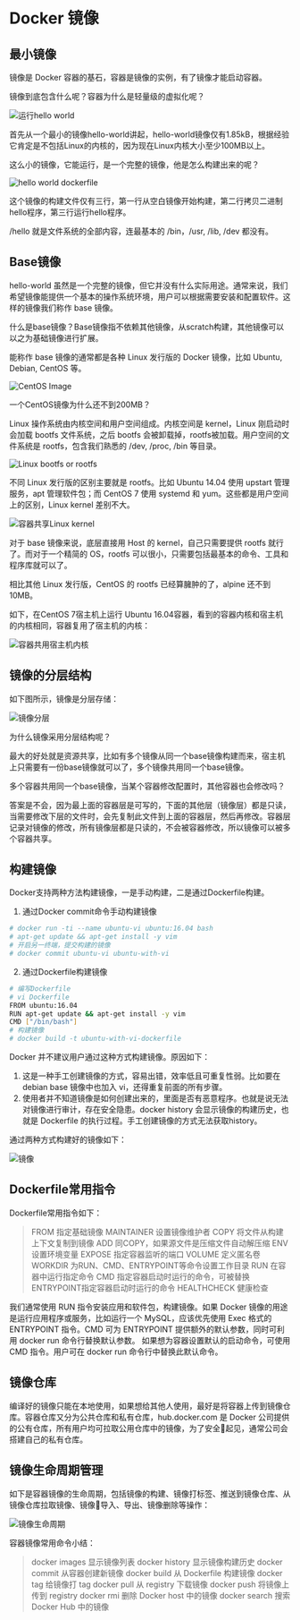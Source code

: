 # Docker 镜像

## 最小镜像

镜像是 Docker 容器的基石，容器是镜像的实例，有了镜像才能启动容器。

镜像到底包含什么呢？容器为什么是轻量级的虚拟化呢？

![运行hello world](https://github.com/findsec-cn/docker/raw/master/imgs/2/run_hello_world.png)

首先从一个最小的镜像hello-world讲起，hello-world镜像仅有1.85kB，根据经验它肯定是不包括Linux的内核的，因为现在Linux内核大小至少100MB以上。

这么小的镜像，它能运行，是一个完整的镜像，他是怎么构建出来的呢？

![hello world dockerfile](https://github.com/findsec-cn/docker/raw/master/imgs/2/dockerfile_hello_world.png)

这个镜像的构建文件仅有三行，第一行从空白镜像开始构建，第二行拷贝二进制hello程序，第三行运行hello程序。

/hello 就是文件系统的全部内容，连最基本的 /bin，/usr, /lib, /dev 都没有。
<!-- more -->

## Base镜像

hello-world 虽然是一个完整的镜像，但它并没有什么实际用途。通常来说，我们希望镜像能提供一个基本的操作系统环境，用户可以根据需要安装和配置软件。这样的镜像我们称作 base 镜像。

什么是base镜像？Base镜像指不依赖其他镜像，从scratch构建，其他镜像可以以之为基础镜像进行扩展。

能称作 base 镜像的通常都是各种 Linux 发行版的 Docker 镜像，比如 Ubuntu, Debian, CentOS 等。

![CentOS Image](https://github.com/findsec-cn/docker/raw/master/imgs/2/centos_image.png)

一个CentOS镜像为什么还不到200MB？

Linux 操作系统由内核空间和用户空间组成。内核空间是 kernel，Linux 刚启动时会加载 bootfs 文件系统，之后 bootfs 会被卸载掉，rootfs被加载。用户空间的文件系统是 rootfs，包含我们熟悉的 /dev, /proc, /bin 等目录。

![Linux bootfs or rootfs](https://github.com/findsec-cn/docker/raw/master/imgs/2/linux_1.png)

不同 Linux 发行版的区别主要就是 rootfs。比如 Ubuntu 14.04 使用 upstart 管理服务，apt 管理软件包；而 CentOS 7 使用 systemd 和 yum。这些都是用户空间上的区别，Linux kernel 差别不大。

![容器共享Linux kernel](https://github.com/findsec-cn/docker/raw/master/imgs/2/linux_2.png)

对于 base 镜像来说，底层直接用 Host 的 kernel，自己只需要提供 rootfs 就行了。而对于一个精简的 OS，rootfs 可以很小，只需要包括最基本的命令、工具和程序库就可以了。

相比其他 Linux 发行版，CentOS 的 rootfs 已经算臃肿的了，alpine 还不到 10MB。

如下，在CentOS 7宿主机上运行 Ubuntu 16.04容器，看到的容器内核和宿主机的内核相同，容器复用了宿主机的内核：

![容器共用宿主机内核](https://github.com/findsec-cn/docker/raw/master/imgs/2/run_docker_ubuntu.png)

## 镜像的分层结构

如下图所示，镜像是分层存储：

![镜像分层](https://github.com/findsec-cn/docker/raw/master/imgs/2/image_layer.jpg)

为什么镜像采用分层结构呢？

最大的好处就是资源共享，比如有多个镜像从同一个base镜像构建而来，宿主机上只需要有一份base镜像就可以了，多个镜像共用同一个base镜像。

多个容器共用同一个base镜像，当某个容器修改配置时，其他容器也会修改吗？

答案是不会，因为最上面的容器层是可写的，下面的其他层（镜像层）都是只读，当需要修改下层的文件时，会先复制此文件到上面的容器层，然后再修改。容器层记录对镜像的修改，所有镜像层都是只读的，不会被容器修改，所以镜像可以被多个容器共享。

## 构建镜像

Docker支持两种方法构建镜像，一是手动构建，二是通过Dockerfile构建。

1. 通过Docker commit命令手动构建镜像

```bash
# docker run -ti --name ubuntu-vi ubuntu:16.04 bash
# apt-get update && apt-get install -y vim
# 开启另一终端，提交构建的镜像
# docker commit ubuntu-vi ubuntu-with-vi
```

2. 通过Dockerfile构建镜像

```bash
# 编写Dockerfile
# vi Dockerfile
FROM ubuntu:16.04
RUN apt-get update && apt-get install -y vim
CMD ["/bin/bash"]
# 构建镜像
# docker build -t ubuntu-with-vi-dockerfile

```

Docker 并不建议用户通过这种方式构建镜像。原因如下：

1. 这是一种手工创建镜像的方式，容易出错，效率低且可重复性弱。比如要在 debian base 镜像中也加入 vi，还得重复前面的所有步骤。
2. 使用者并不知道镜像是如何创建出来的，里面是否有恶意程序。也就是说无法对镜像进行审计，存在安全隐患。docker history 会显示镜像的构建历史，也就是 Dockerfile 的执行过程。手工创建镜像的方式无法获取history。

通过两种方式构建好的镜像如下：

![镜像](https://github.com/findsec-cn/docker/raw/master/imgs/2/docker_build.png)

## Dockerfile常用指令

Dockerfile常用指令如下：

> FROM 指定基础镜像
> MAINTAINER 设置镜像维护者
> COPY 将文件从构建上下文复制到镜像
> ADD 同COPY，如果源文件是压缩文件自动解压缩
> ENV 设置环境变量
> EXPOSE 指定容器监听的端口
> VOLUME 定义匿名卷
> WORKDIR 为RUN、CMD、ENTRYPOINT等命令设置工作目录
> RUN 在容器中运行指定命令
> CMD 指定容器启动时运行的命令，可被替换
> ENTRYPOINT指定容器启动时运行的命令
> HEALTHCHECK 健康检查

我们通常使用 RUN 指令安装应用和软件包，构建镜像。如果 Docker 镜像的用途是运行应用程序或服务，比如运行一个 MySQL，应该优先使用 Exec 格式的 ENTRYPOINT 指令。CMD 可为 ENTRYPOINT 提供额外的默认参数，同时可利用 docker run 命令行替换默认参数。
如果想为容器设置默认的启动命令，可使用 CMD 指令。用户可在 docker run 命令行中替换此默认命令。

## 镜像仓库

编译好的镜像只能在本地使用，如果想给其他人使用，最好是将容器上传到镜像仓库。容器仓库又分为公共仓库和私有仓库，hub.docker.com 是 Docker 公司提供的公有仓库，所有用户均可拉取公用仓库中的镜像，为了安全起见，通常公司会搭建自己的私有仓库。

## 镜像生命周期管理

如下是容器镜像的生命周期，包括镜像的构建、镜像打标签、推送到镜像仓库、从镜像仓库拉取镜像、镜像导入、导出、镜像删除等操作：

![镜像生命周期](https://github.com/findsec-cn/docker/raw/master/imgs/2/docker_registry.png)

容器镜像常用命令小结：

> docker images    显示镜像列表
> docker history   显示镜像构建历史
> docker commit    从容器创建新镜像
> docker build     从 Dockerfile 构建镜像
> docker tag       给镜像打 tag
> docker pull      从 registry 下载镜像
> docker push      将镜像上传到 registry
> docker rmi       删除 Docker host 中的镜像
> docker search    搜索 Docker Hub 中的镜像
